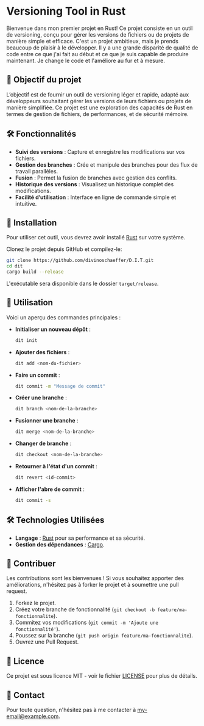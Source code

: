 # Versioning Tool in Rust

Bienvenue dans mon premier projet en Rust! Ce projet consiste en un outil de versioning, conçu pour gérer les versions
de fichiers ou de projets de manière simple et efficace. C'est un projet ambitieux, mais je prends beaucoup de plaisir à
le développer. Il y a une grande disparité de qualité de code entre ce que j'ai fait au début et ce que je suis capable
de produire maintenant.
Je change le code et l'améliore au fur et à mesure.

## 🎯 Objectif du projet

L’objectif est de fournir un outil de versioning léger et rapide, adapté aux développeurs souhaitant gérer les versions
de leurs fichiers ou projets de manière simplifiée. Ce projet est une exploration des capacités de Rust en termes de
gestion de fichiers, de performances, et de sécurité mémoire.

## 🛠️ Fonctionnalités

- **Suivi des versions** : Capture et enregistre les modifications sur vos fichiers.
- **Gestion des branches** : Crée et manipule des branches pour des flux de travail parallèles.
- **Fusion** : Permet la fusion de branches avec gestion des conflits.
- **Historique des versions** : Visualisez un historique complet des modifications.
- **Facilité d’utilisation** : Interface en ligne de commande simple et intuitive.

## 🚀 Installation

Pour utiliser cet outil, vous devrez avoir installé [Rust](https://www.rust-lang.org/tools/install) sur votre système.

Clonez le projet depuis GitHub et compilez-le:

```bash
git clone https://github.com/divinoschaeffer/D.I.T.git
cd dit
cargo build --release
```

L'exécutable sera disponible dans le dossier `target/release`.

## 📖 Utilisation

Voici un aperçu des commandes principales :

- **Initialiser un nouveau dépôt** :
  ```bash
  dit init
  ```

- **Ajouter des fichiers** :
  ```bash
  dit add <nom-du-fichier>
  ```

- **Faire un commit** :
  ```bash
  dit commit -m "Message de commit"
  ```

- **Créer une branche** :
  ```bash
  dit branch <nom-de-la-branche>
  ```

- **Fusionner une branche** :
  ```bash
  dit merge <nom-de-la-branche>
  ```
- **Changer de branche** :
    ```bash
    dit checkout <nom-de-la-branche>
    ```
- **Retourner à l'état d'un commit** :
    ```bash
    dit revert <id-commit>
    ```
- **Afficher l'abre de commit** :
    ```bash
    dit commit -s
    ```

## 🛠️ Technologies Utilisées

- **Langage** : [Rust](https://www.rust-lang.org/) pour sa performance et sa sécurité.
- **Gestion des dépendances** : [Cargo](https://doc.rust-lang.org/cargo/).

## 🤝 Contribuer

Les contributions sont les bienvenues ! Si vous souhaitez apporter des améliorations, n'hésitez pas à forker le projet
et à soumettre une pull request.

1. Forkez le projet.
2. Créez votre branche de fonctionnalité (`git checkout -b feature/ma-fonctionnalite`).
3. Commitez vos modifications (`git commit -m 'Ajoute une fonctionnalité'`).
4. Poussez sur la branche (`git push origin feature/ma-fonctionnalite`).
5. Ouvrez une Pull Request.

## 📄 Licence

Ce projet est sous licence MIT - voir le fichier [LICENSE](LICENSE) pour plus de détails.

## 📧 Contact

Pour toute question, n'hésitez pas à me contacter à [my-email@example.com](divino.schaeffer@gmail.com).
